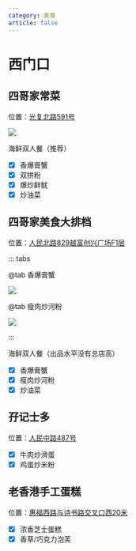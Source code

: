 ```yaml
---
category: 美食
article: false
---
```


# 西门口

## 四哥家常菜

<i class="fa-solid fa-location-dot"></i> 位置：<a href="https://ditu.amap.com/place/B0IAFOBKKV" target="_blank">光复北路591号</a>

![](https://img.sherry4869.com/blog/life/food/china/guangdong/guangzhou/yx/xmk/sgjcc/img.jpg)

海鲜双人餐（推荐）

- [x] 香爆膏蟹
- [x] 双拼粉
- [x] 爆炒鲜鱿
- [x] 炒油菜

## 四哥家美食大排档

<i class="fa-solid fa-location-dot"></i> 位置：<a href="https://ditu.amap.com/place/B0J26R0VL6" target="_blank">人民北路829越富创兴广场F1层</a>

::: tabs

@tab 香爆膏蟹

![](https://img.sherry4869.com/blog/life/food/china/guangdong/guangzhou/yx/xmk/sgms/1.jpg)

@tab 瘦肉炒河粉

![](https://img.sherry4869.com/blog/life/food/china/guangdong/guangzhou/yx/xmk/sgms/2.jpg)

:::

海鲜双人餐（出品水平没有总店高）

- [x] 香爆膏蟹
- [x] 瘦肉炒河粉
- [x] 炒油菜

## 孖记士多

<i class="fa-solid fa-location-dot"></i> 位置：<a href="https://ditu.amap.com/place/B0H6YA88J0" target="_blank">人民中路487号</a>

- [x] 牛肉炒滑蛋
- [x] 鸡蛋炒米粉

## 老香港手工蛋糕

<i class="fa-solid fa-location-dot"></i> 位置：<a href="https://ditu.amap.com/place/B0J2YBGZXD" target="_blank">惠福西路与诗书路交叉口西20米</a>

- [x] 浓香芝士蛋糕
- [x] 香草/巧克力泡芙